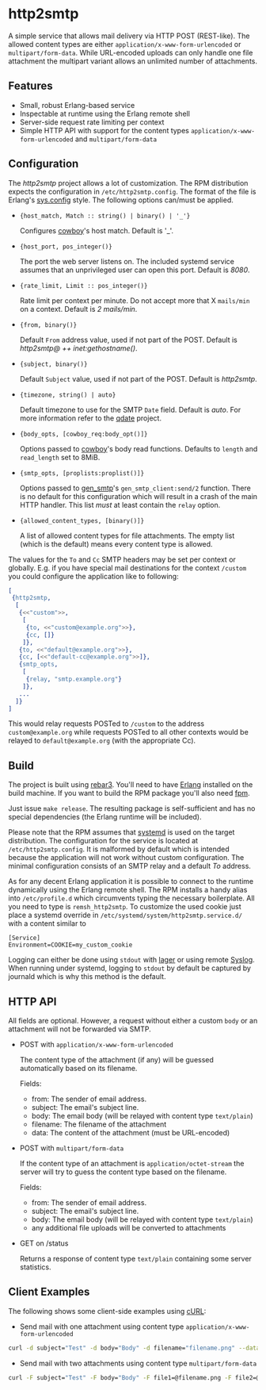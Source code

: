 http2smtp
=========

A simple service that allows mail delivery via HTTP POST (REST-like). The
allowed content types are either `application/x-www-form-urlencoded` or
`multipart/form-data`. While URL-encoded uploads can only handle one file
attachment the multipart variant allows an unlimited number of attachments.

Features
--------

* Small, robust Erlang-based service
* Inspectable at runtime using the Erlang remote shell
* Server-side request rate limiting per context
* Simple HTTP API with support for the content types
  `application/x-www-form-urlencoded` and `multipart/form-data`

Configuration
-------------

The _http2smtp_ project allows a lot of customization. The RPM distribution
expects the configuration in `/etc/http2smtp.config`. The format of the file is
Erlang's [sys.config](http://erlang.org/doc/man/config.html) style. The
following options can/must be applied.

* `{host_match, Match :: string() | binary() | '_'}`

  Configures [cowboy](https://github.com/ninenines/cowboy/)'s host match.
  Default is '_'.

* `{host_port, pos_integer()}`

  The port the web server listens on. The included systemd service assumes that
  an unprivileged user can open this port. Default is _8080_.

* `{rate_limit, Limit :: pos_integer()}`

  Rate limit per context per minute. Do not accept more that X `mails/min` on a
  context. Default is _2 mails/min_.

* `{from, binary()}`

  Default `From` address value, used if not part of the POST. Default is
  _http2smtp@ ++ inet:gethostname()_.

* `{subject, binary()}`

  Default `Subject` value, used if not part of the POST. Default is _http2smtp_.

* `{timezone, string() | auto}`

  Default timezone to use for the SMTP `Date` field. Default is _auto_. For more
  information refer to the [qdate](https://github.com/choptastic/qdate) project.

* `{body_opts, [cowboy_req:body_opt()]}`

  Options passed to [cowboy](https://github.com/ninenines/cowboy/)'s body read
  functions. Defaults to `length` and `read_length` set to 8MiB.

* `{smtp_opts, [proplists:proplist()]}`

  Options passed to [gen_smtp](https://github.com/Vagabond/gen_smtp)'s
  `gen_smtp_client:send/2` function. There is no default for this configuration
  which will result in a crash of the main HTTP handler. This list *must* at
  least contain the `relay` option.

* `{allowed_content_types, [binary()]}`

  A list of allowed content types for file attachments. The empty list (which
  is the default) means every content type is allowed.

The values for the `To` and `Cc` SMTP headers may be set per context or globally.
E.g. if you have special mail destinations for the context `/custom` you could
configure the application like to following:

```erlang
[
 {http2smtp,
  [
   {<<"custom">>,
    [
     {to, <<"custom@example.org">>},
     {cc, []}
    ]},
   {to, <<"default@example.org">>},
   {cc, [<<"default-cc@example.org">>]},
   {smtp_opts,
    [
     {relay, "smtp.example.org"}
    ]},
   ...
  ]}
]
```

This would relay requests POSTed to `/custom` to the address `custom@example.org`
while requests POSTed to all other contexts would be relayed to
`default@example.org` (with the appropriate Cc).

Build
-----

The project is built using [rebar3](http://rebar3.org/). You'll need to have
[Erlang](http://erlang.org/) installed on the build machine. If you want to
build the RPM package you'll also need [fpm](https://github.com/jordansissel/fpm).

Just issue `make release`. The resulting package is self-sufficient and has no
special dependencies (the Erlang runtime will be included).

Please note that the RPM assumes that
[systemd](https://www.freedesktop.org/wiki/Software/systemd/) is used on the
target distribution. The configuration for the service is located at
`/etc/http2smtp.config`. It is malformed by default which is intended because
the application will not work without custom configuration. The minimal
configuration consists of an SMTP relay and a default _To_ address.

As for any decent Erlang application it is possible to connect to the runtime
dynamically using the Erlang remote shell. The RPM installs a handy alias into
`/etc/profile.d` which circumvents typing the necessary boilerplate. All you
need to type is `remsh_http2smtp`. To customize the used cookie just place a
systemd override in `/etc/systemd/system/http2smtp.service.d/` with a content
similar to

```
[Service]
Environment=COOKIE=my_custom_cookie
```

Logging can either be done using `stdout` with
[lager](https://github.com/erlang-lager/lager) or using remote
[Syslog](https://github.com/schlagert/syslog). When running under systemd,
logging to `stdout` by default be captured by journald which is why this method
is the default.

HTTP API
--------

All fields are optional. However, a request without either a custom `body` or an
attachment will not be forwarded via SMTP.

* POST with `application/x-www-form-urlencoded`

  The content type of the attachment (if any) will be guessed automatically
  based on its filename.

  Fields:
  * from: The sender of email address.
  * subject: The email's subject line.
  * body: The email body (will be relayed with content type `text/plain`)
  * filename: The filename of the attachment
  * data: The content of the attachment (must be URL-encoded)

* POST with `multipart/form-data`

  If the content type of an attachment is `application/octet-stream` the server
  will try to guess the content type based on the filename.

  Fields:
  * from: The sender of email address.
  * subject: The email's subject line.
  * body: The email body (will be relayed with content type `text/plain`)
  * any additional file uploads will be converted to attachments

* GET on /status

  Returns a response of content type `text/plain` containing some server
  statistics.

Client Examples
---------------

The following shows some client-side examples using [cURL](https://curl.haxx.se/):

* Send mail with one attachment using content type `application/x-www-form-urlencoded`

```bash
curl -d subject="Test" -d body="Body" -d filename="filename.png" --data-urlencode data@filename.png http://localhost:8080/context
```

* Send mail with two attachments using content type `multipart/form-data`

```bash
curl -F subject="Test" -F body="Body" -F file1=@filename.png -F file2=@filename.txt http://localhost:8080/context
```

